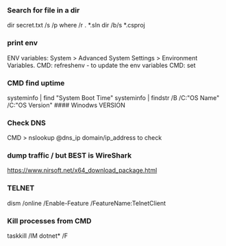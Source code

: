 ### Search for file in a dir

dir secret.txt /s /p
where /r . *.sln
dir /b/s *.csproj


### print env

ENV variables: System > Advanced System Settings > Environment Variables.
CMD: refreshenv	- to update the env variables
CMD: set







### CMD find uptime

systeminfo | find "System Boot Time"
systeminfo | findstr /B /C:"OS Name" /C:"OS Version"		#### Winodws VERSION







### Check DNS

CMD >    nslookup @dns_ip domain/ip_address to check


### dump traffic / but BEST is WireShark

https://www.nirsoft.net/x64_download_package.html





### TELNET

dism /online /Enable-Feature /FeatureName:TelnetClient



### Kill processes from CMD

taskkill /IM dotnet* /F


